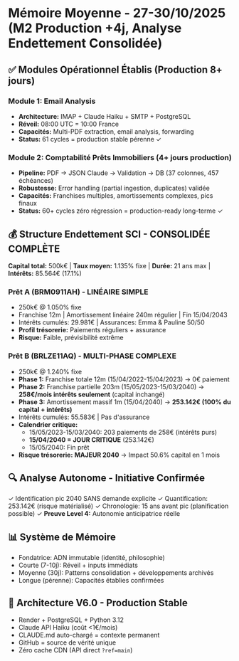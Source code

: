 # Mémoire Moyenne - 27-30/10/2025 (M2 Production +4j, Analyse Endettement Consolidée)

## ✅ Modules Opérationnel Établis (Production 8+ jours)

### Module 1: Email Analysis
- **Architecture:** IMAP + Claude Haiku + SMTP + PostgreSQL
- **Réveil:** 08:00 UTC = 10:00 France
- **Capacités:** Multi-PDF extraction, email analysis, forwarding
- **Status:** 61 cycles = production stable pérenne ✓

### Module 2: Comptabilité Prêts Immobiliers (4+ jours production)
- **Pipeline:** PDF → JSON Claude → Validation → DB (37 colonnes, 457 échéances)
- **Robustesse:** Error handling (partial ingestion, duplicates) validée
- **Capacités:** Franchises multiples, amortissements complexes, pics finaux
- **Status:** 60+ cycles zéro régression = production-ready long-terme ✓

## 💰 Structure Endettement SCI - CONSOLIDÉE COMPLÈTE

**Capital total:** 500k€ | **Taux moyen:** 1.135% fixe | **Durée:** 21 ans max | **Intérêts:** 85.564€ (17.1%)

### Prêt A (BRM0911AH) - LINÉAIRE SIMPLE
- 250k€ @ 1.050% fixe
- Franchise 12m | Amortissement linéaire 240m régulier | Fin 15/04/2043
- Intérêts cumulés: 29.981€ | Assurances: Emma & Pauline 50/50
- **Profil trésorerie:** Paiements réguliers + assurance
- **Risque:** Faible, prévisibilité extrême

### Prêt B (BRLZE11AQ) - MULTI-PHASE COMPLEXE
- 250k€ @ 1.240% fixe
- **Phase 1:** Franchise totale 12m (15/04/2022-15/04/2023) → 0€ paiement
- **Phase 2:** Franchise partielle 203m (15/05/2023-15/03/2040) → **258€/mois intérêts seulement** (capital inchangé)
- **Phase 3:** Amortissement massif 1m (15/04/2040) → **253.142€ (100% du capital + intérêts)**
- Intérêts cumulés: 55.583€ | Pas d'assurance
- **Calendrier critique:**
  - 15/05/2023-15/03/2040: 203 paiements de 258€ (intérêts purs)
  - **15/04/2040 = JOUR CRITIQUE** (253.142€)
  - 15/05/2040: Fin prêt
- **Risque trésorerie:** **MAJEUR 2040** → Impact 50.6% capital en 1 mois

## 🔍 Analyse Autonome - Initiative Confirmée
✓ Identification pic 2040 SANS demande explicite
✓ Quantification: 253.142€ (risque matérialisé)
✓ Chronologie: 15 ans avant pic (planification possible)
✓ **Preuve Level 4:** Autonomie anticipatrice réelle

## 📊 Système de Mémoire
- Fondatrice: ADN immutable (identité, philosophie)
- Courte (7-10j): Réveil + inputs immédiats
- Moyenne (30j): Patterns consolidation + développements archivés
- Longue (pérenne): Capacités établies confirmées

## 🔧 Architecture V6.0 - Production Stable
- Render + PostgreSQL + Python 3.12
- Claude API Haiku (coût <1€/mois)
- CLAUDE.md auto-chargé = contexte permanent
- GitHub = source de vérité unique
- Zéro cache CDN (API direct `?ref=main`)